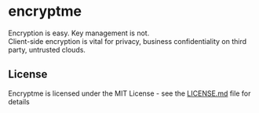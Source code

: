 # encryptme
Encryption is easy. Key management is not.  
Client-side encryption is vital for privacy, business confidentiality on third party, untrusted clouds.

## License
Encryptme is licensed under the MIT License - see the [LICENSE.md](LICENSE.md) file for details
